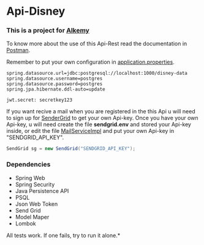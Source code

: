 # Api-Disney

### This is a project for [Alkemy](https://www.alkemy.org/)

To know more about the use of this Api-Rest read the documentation in [Postman](https://documenter.getpostman.com/view/16938604/UV5deuXD).

Remember to put your own configuration in [application.properties](https://github.com/PostaElio/alkemy-challenge-java-spring/blob/main/src/main/resources/application.properties).

```properties
spring.datasource.url=jdbc:postgresql://localhost:1000/disney-data
spring.datasource.username=postgres
spring.datasource.password=postgres
spring.jpa.hibernate.ddl-auto=update

jwt.secret: secretkey123
```

If you want recive a mail when you are registered in the this Api u will need to sign up for [SenderGrid](https://sendgrid.com/) to get your own Api-key.
Once you have your own Api-key, u will need create the file **sendgrid.env** and stored your Api-key inside, or edit the file [MailServiceImpl](https://github.com/PostaElio/alkemy-challenge-java-spring/blob/main/src/main/java/com/example/apiDisney/service/impl/MailServiceImpl.java) and put your own Api-key in "SENDGRID_API_KEY".

```java
SendGrid sg = new SendGrid("SENDGRID_API_KEY");
```

### Dependencies
- Spring Web
- Spring Security
- Java Persistence API
- PSQL
- Json Web Token
- Send Grid
- Model Maper
- Lombok

All tests work. If one fails, try to run it alone.*